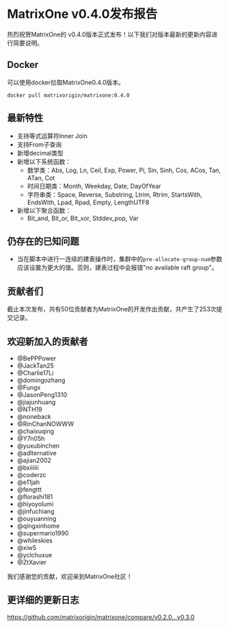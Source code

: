 # **MatrixOne v0.4.0发布报告**

热烈祝贺MatrixOne的 v0.4.0版本正式发布！以下我们对版本最新的更新内容进行简要说明。

## Docker

可以使用docker拉取MatrixOne0.4.0版本。

```
docker pull matrixorigin/matrixone:0.4.0
```

## 最新特性

- 支持等式运算符Inner Join
- 支持From子查询
- 新增decimal类型
- 新增以下系统函数：
    - 数学类：Abs, Log, Ln, Ceil, Exp, Power, Pi, Sin, Sinh, Cos, ACos, Tan, ATan, Cot
    - 时间日期类：Month, Weekday, Date, DayOfYear
    - 字符串类：Space, Reverse, Substring, Ltrim, Rtrim, StartsWith, EndsWith, Lpad, Rpad, Empty, LengthUTF8
- 新增以下聚合函数：
    - Bit_and, Bit_or, Bit_xor, Stddev_pop, Var

## 仍存在的已知问题

- 当在脚本中进行一连续的建表操作时，集群中的`pre-allocate-group-num`参数应该设置为更大的值。否则，建表过程中会报错"no available raft group"。  

## 贡献者们

截止本次发布，共有50位贡献者为MatrixOne的开发作出贡献，共产生了253次提交记录。

## 欢迎新加入的贡献者

* @BePPPower 
* @JackTan25 
* @Charlie17Li 
* @domingozhang 
* @Fungx 
* @JasonPeng1310 
* @jiajunhuang 
* @NTH19 
* @noneback 
* @RinChanNOWWW 
* @chaixuqing 
* @Y7n05h 
* @yuxubinchen 
* @adlternative 
* @ajian2002 
* @bxiiiiii 
* @coderzc 
* @e11jah 
* @fengttt 
* @florashi181 
* @hiyoyolumi 
* @jinfuchiang 
* @ouyuanning 
* @qingxinhome 
* @supermario1990 
* @whileskies 
* @xiw5 
* @yclchuxue 
* @ZtXavier 

我们感谢您的贡献，欢迎来到MatrixOne社区！

## 更详细的更新日志

<https://github.com/matrixorigin/matrixone/compare/v0.2.0...v0.3.0>
